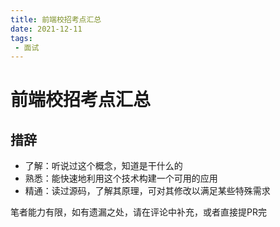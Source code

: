 ```yaml
---
title: 前端校招考点汇总
date: 2021-12-11
tags:
 - 面试
---
```


# 前端校招考点汇总

## 措辞
* 了解：听说过这个概念，知道是干什么的
* 熟悉：能快速地利用这个技术构建一个可用的应用
* 精通：读过源码，了解其原理，可对其修改以满足某些特殊需求

笔者能力有限，如有遗漏之处，请在评论中补充，或者直接提PR完

<redirectBtn href="/offer/campus/index" text="查看" />

